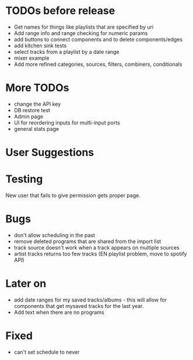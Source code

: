 TODOs before release
====================
* Get names for things like playlists that are specified by uri
* Add range info and range checking for numeric params
* add buttons to connect components and to delete components/edges
* add kitchen sink tests
* select tracks from a playlist by a date range
* mixer example
* Add more refined categories, sources, filters, combiners, conditionals

More TODOs
==========
* change the API key
* DB restore test
* Admin page
* UI for reordering inputs for multi-input ports
* general stats page


User Suggestions
================

Testing
========
New user that fails to give permission gets proper page.

Bugs
=====
* don't allow scheduling in the past
* remove deleted programs that are shared from the import list
* track source doesn't work when a track appears on multiple sources
* artist tracks returns too few tracks (EN playlist problem, move to spotify API)


Later on
==========
* add date ranges for my saved tracks/albums - this will allow for components that get mysaved tracks for the last year.
* Add text when there are no programs

Fixed
======
* can't set schedule to never
